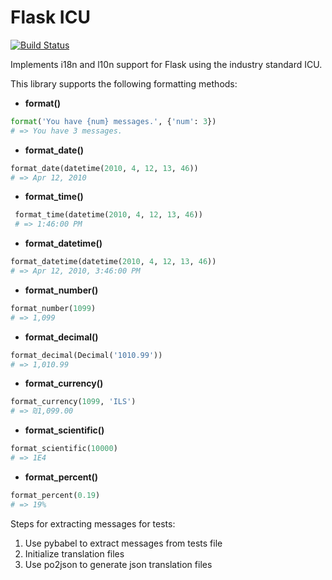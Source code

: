 Flask ICU
=========

[![Build Status](https://travis-ci.org/beavyHQ/flask-icu.svg?branch=retrofit-for-pyicu)](https://travis-ci.org/beavyHQ/flask-icu)

Implements i18n and l10n support for Flask using the industry standard
ICU.

This library supports the following formatting methods:

   * **format()**  
```python
format('You have {num} messages.', {'num': 3})  
# => You have 3 messages.
 ```
   * **format_date()**  
```python
format_date(datetime(2010, 4, 12, 13, 46))
# => Apr 12, 2010
```
   * **format_time()**  
```python
 format_time(datetime(2010, 4, 12, 13, 46))
 # => 1:46:00 PM
 ```
   * **format_datetime()**  
 ```python
 format_datetime(datetime(2010, 4, 12, 13, 46))
 # => Apr 12, 2010, 3:46:00 PM
 ```
   * **format_number()**  
 ```python
 format_number(1099)
 # => 1,099
 ```
   * **format_decimal()**  
 ```python
 format_decimal(Decimal('1010.99'))
 # => 1,010.99
 ```
   * **format_currency()**  
 ```python
 format_currency(1099, 'ILS')
 # => ₪1,099.00
 ```
   * **format_scientific()**
 ```python
 format_scientific(10000)
 # => 1E4
 ```
   * **format_percent()**  
 ```python
 format_percent(0.19)
 # => 19%
 ```


Steps for extracting messages for tests:  
1. Use pybabel to extract messages from tests file   
2. Initialize translation files  
3. Use po2json to generate json translation files  

